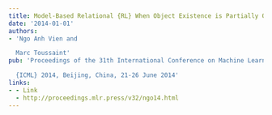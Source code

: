 ```yaml
---
title: Model-Based Relational {RL} When Object Existence is Partially Observable
date: '2014-01-01'
authors:
- 'Ngo Anh Vien and

  Marc Toussaint'
pub: 'Proceedings of the 31th International Conference on Machine Learning,

  {ICML} 2014, Beijing, China, 21-26 June 2014'
links:
- - Link
  - http://proceedings.mlr.press/v32/ngo14.html
---
```

